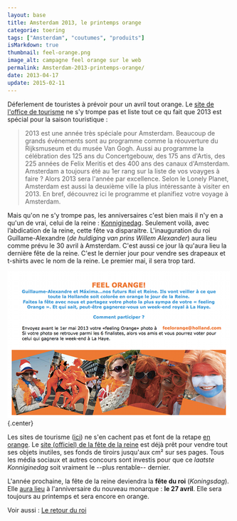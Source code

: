 ```yaml
---
layout: base
title: Amsterdam 2013, le printemps orange
categorie: toering
tags: ["Amsterdam", "coutumes", "produits"]
isMarkdown: true
thumbnail: feel-orange.png
image_alt: campagne feel orange sur le web
permalink: Amsterdam-2013-printemps-orange/
date: 2013-04-17
update: 2015-02-11
---
```


Déferlement de touristes à prévoir pour un avril tout orange. Le [site de l'office de tourisme](http://www.holland.com/fr/) ne s'y trompe pas et liste tout ce qu fait que 2013 est spécial pour la saison touristique :

> 2013 est une année très spéciale pour Amsterdam. Beaucoup de grands événements sont au programme comme la réouverture du Rijksmuseum et du musée Van Gogh. Aussi au programme la célébration des 125 ans du Concertgebouw, des 175 ans d'Artis, des 225 années de Felix Meritis et des 400 ans des canaux d'Amsterdam. Amsterdam a toujours été au 1er rang sur la liste de vos voayges à faire ? Alors 2013 sera l'année par excellence.  Selon le Lonely Planet, Amsterdam est aussi la deuxième ville la plus intéressante à visiter en 2013. En bref, découvrez ici le programme et planifiez votre voyage à Amsterdam.

<!--excerpt-->

Mais qu'on ne s'y trompe pas, les anniversaires c'est bien mais il n'y en a qu'un de vrai, celui de la reine : [Konniginedag](http://meinamsterdam.nl/?q=Koninginnedag). Seulement voilà, avec l’abdication de la reine, cette fête va disparaitre. L'inauguration du roi Guillame-Alexandre (*de huldiging van prins Willem Alexander*) aura lieu comme prévu le 30 avril à Amsterdam. C'est aussi ce jour là qu'aura lieu la dernière fête de la reine. C'est le dernier jour pour vendre ses drapeaux et t-shirts avec le nom de la reine. Le premier mai, il sera trop tard.

![feel orange facebook](feel-orange.png){.center}

Les sites de tourisme ([ici](http://www.holland.com/fr/Tourisme/Vacances-a-theme/Koninginnedag-2.htm)) ne s'en cachent pas et font de la retape [en orange](/preparatifs-oranges). Le [site (officiel) de la fête de la reine](http://www.koninginnedag2013.nl/) est déjà prêt pour vendre tout ses objets inutiles, ses fonds de tiroirs jusqu'aux cm² sur ses pages. Tous les média sociaux et autres concours sont investis pour que ce *laatste Konniginedag* soit vraiment le --plus rentable-- dernier.

L'année prochaine, la fête de la reine deviendra la **fête du roi** (*Koningsdag*). Elle [aura lieu](/Premier-Koningsdag) à l'anniversaire du nouveau monarque : **le 27 avril**. Elle sera toujours au printemps et sera encore en orange.

Voir aussi : [Le retour du roi](http://meinamsterdam.nl/Le-retour-du-roi)

<!-- post notes:
http://www.holland.com/fr/Tourisme/Vacances-a-theme/Amsterdam-2013-2.htm 

http://www.holland.com/fr/Tourisme/Vacances-a-theme/La-famille-royale-hollandaise.htm 
https://www.facebook.com/visite.hollande?sk=app_257607484286696 
http://meedogenloos.nl/2013/03/30/zaterdagmiddagtirade-door-journeyman/
http://meedogenloos.nl/2013/03/30/zaterdagmiddagtirade-door-journeyman/
--->

